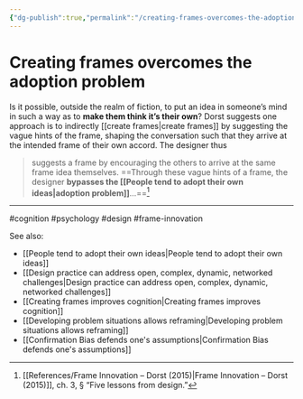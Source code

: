 ```yaml
---
{"dg-publish":true,"permalink":"/creating-frames-overcomes-the-adoption-problem/"}
---
```



# Creating frames overcomes the adoption problem

Is it possible, outside the realm of fiction, to put an idea in someone’s mind in such a way as to **make them think it’s their own**? Dorst suggests one approach is to indirectly [[create frames\|create frames]] by suggesting the vague hints of the frame, shaping the conversation such that they arrive at the intended frame of their own accord. The designer thus 

> suggests a frame by encouraging the others to arrive at the same frame idea themselves. ==Through these vague hints of a frame, the designer **bypasses the [[People tend to adopt their own ideas\|adoption problem]]**…==[^1]


---
#cognition #psychology #design #frame-innovation 

See also:
- [[People tend to adopt their own ideas\|People tend to adopt their own ideas]]
- [[Design practice can address open, complex, dynamic, networked challenges\|Design practice can address open, complex, dynamic, networked challenges]]
- [[Creating frames improves cognition\|Creating frames improves cognition]]
- [[Developing problem situations allows reframing\|Developing problem situations allows reframing]]
- [[Confirmation Bias defends one's assumptions\|Confirmation Bias defends one's assumptions]]

[^1]: [[References/Frame Innovation – Dorst (2015)\|Frame Innovation – Dorst (2015)]], ch. 3, § “Five lessons from design.”